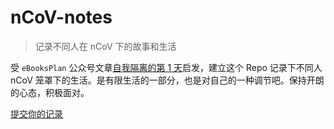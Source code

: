 # nCoV-notes

> 记录不同人在 nCoV 下的故事和生活

受 `eBooksPlan` 公众号文章[自我隔离的第 1 天](https://mp.weixin.qq.com/s/LAq-ybXJYUf6p8ZYnoosQg)启发，建立这个 Repo 记录下不同人 nCoV 笼罩下的生活。是有限生活的一部分，也是对自己的一种调节吧。保持开朗的心态，积极面对。

[提交你的记录](https://github.com/Mayandev/nCoV-notes/blob/master/PR.md)